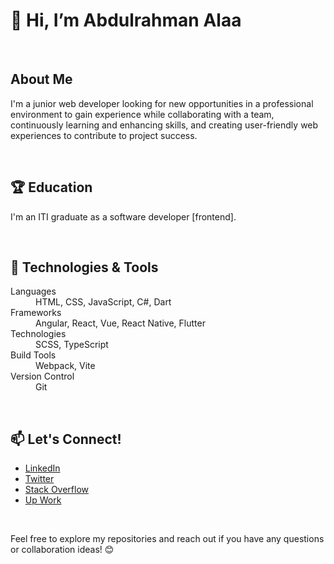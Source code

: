 <h1>👋 Hi, I’m Abdulrahman Alaa</h1>

<br/>

<h2>About Me</h2>
<p>I'm a junior web developer looking for new opportunities in a professional environment to gain experience while collaborating with a team, continuously learning and enhancing skills, and creating user-friendly web experiences to contribute to project success.</p>

<br/>

<h2>🏆 Education</h2>
<p>I'm an ITI graduate as a software developer [frontend].</p>

<br/>

<h2>🔧 Technologies & Tools</h2>
<dl>
  <dt>Languages</dt>
  <dd>HTML, CSS, JavaScript, C#, Dart</dd>
  <dt>Frameworks</dt>
  <dd>Angular, React, Vue, React Native, Flutter</dd>
  <dt>Technologies</dt>
  <dd>SCSS, TypeScript</dd>
  <dt>Build Tools</dt>
  <dd>Webpack, Vite</dd>
  <dt>Version Control</dt>
  <dd>Git</dd>
</dl>

<br/>

<!-- <h2>🚀 Projects</h2> -->
<!-- List your projects with brief descriptions -->

<h2>📫 Let's Connect!</h2>
<ul>
  <li><a href="https://www.linkedin.com/in/abdulrahaman-el-bana-4186b6255/">LinkedIn</a></li>
  <li><a href="https://twitter.com/Abdoalaaabdo17">Twitter</a></li>
  <li><a href="https://stackoverflow.com/users/15046765/abd-el-rhman-alaa">Stack Overflow</a></li>
  <li><a href="https://www.upwork.com/freelancers/~0147c26e39f45cef4c">Up Work</a></li>
</ul>

<br/>

<p>Feel free to explore my repositories and reach out if you have any questions or collaboration ideas! 😊</p>
